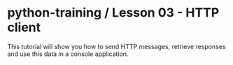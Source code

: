 # python-training / Lesson 03 - HTTP client

This tutorial will show you how to send HTTP messages, retrieve responses and use this data in a console application.

